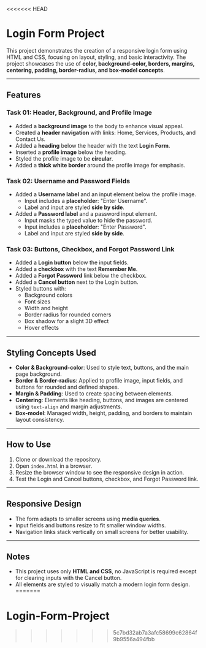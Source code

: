 <<<<<<< HEAD
# Login Form Project

This project demonstrates the creation of a responsive login form using HTML and CSS, focusing on layout, styling, and basic interactivity. The project showcases the use of **color, background-color, borders, margins, centering, padding, border-radius, and box-model concepts**.

---

## Features

### Task 01: Header, Background, and Profile Image
- Added a **background image** to the body to enhance visual appeal.
- Created a **header navigation** with links: Home, Services, Products, and Contact Us.
- Added a **heading** below the header with the text **Login Form**.
- Inserted a **profile image** below the heading.
- Styled the profile image to be **circular**.
- Added a **thick white border** around the profile image for emphasis.

### Task 02: Username and Password Fields
- Added a **Username label** and an input element below the profile image.
  - Input includes a **placeholder**: "Enter Username".
  - Label and input are styled **side by side**.
- Added a **Password label** and a password input element.
  - Input masks the typed value to hide the password.
  - Input includes a **placeholder**: "Enter Password".
  - Label and input are styled **side by side**.

### Task 03: Buttons, Checkbox, and Forgot Password Link
- Added a **Login button** below the input fields.
- Added a **checkbox** with the text **Remember Me**.
- Added a **Forgot Password** link below the checkbox.
- Added a **Cancel button** next to the Login button.
- Styled buttons with:
  - Background colors
  - Font sizes
  - Width and height
  - Border radius for rounded corners
  - Box shadow for a slight 3D effect
  - Hover effects

---

## Styling Concepts Used
- **Color & Background-color**: Used to style text, buttons, and the main page background.
- **Border & Border-radius**: Applied to profile image, input fields, and buttons for rounded and defined shapes.
- **Margin & Padding**: Used to create spacing between elements.
- **Centering**: Elements like heading, buttons, and images are centered using `text-align` and margin adjustments.
- **Box-model**: Managed width, height, padding, and borders to maintain layout consistency.

---

## How to Use
1. Clone or download the repository.
2. Open `index.html` in a browser.
3. Resize the browser window to see the responsive design in action.
4. Test the Login and Cancel buttons, checkbox, and Forgot Password link.

---

## Responsive Design
- The form adapts to smaller screens using **media queries**.
- Input fields and buttons resize to fit smaller window widths.
- Navigation links stack vertically on small screens for better usability.

---

## Notes
- This project uses only **HTML and CSS**, no JavaScript is required except for clearing inputs with the Cancel button.
- All elements are styled to visually match a modern login form design.
=======
# Login-Form-Project
>>>>>>> 5c7bd32ab7a3afc58699c62864f9b9556a494fbb
